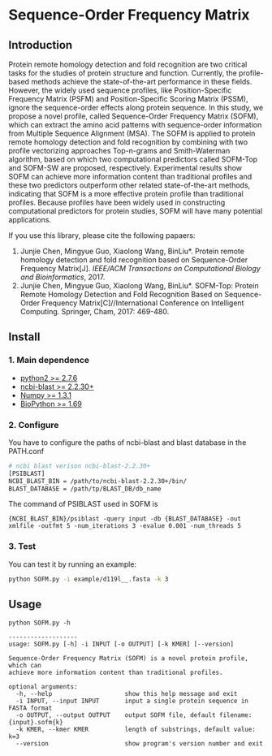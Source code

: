 # Sequence-Order Frequency Matrix
## Introduction
Protein remote homology detection and fold recognition are two critical tasks for the studies of protein structure and function. Currently, the profile-based methods achieve the state-of-the-art performance in these fields. However, the widely used sequence profiles, like Position-Specific Frequency Matrix (PSFM) and Position-Specific Scoring Matrix (PSSM), ignore the sequence-order effects along protein sequence. In this study, we propose a novel profile, called Sequence-Order Frequency Matrix (SOFM), which can extract the amino acid patterns with sequence-order information from Multiple Sequence Alignment (MSA). The SOFM is applied to protein remote homology detection and fold recognition by combining with two profile vectorizing approaches Top-n-grams and Smith-Waterman algorithm, based on which two computational predictors called SOFM-Top and SOFM-SW are proposed, respectively. Experimental results show SOFM can achieve more information content than traditional profiles and these two predictors outperform other related state-of-the-art methods, indicating that SOFM is a more effective protein profile than traditional profiles. Because profiles have been widely used in constructing computational predictors for protein studies, SOFM will have many potential applications.  

If you use this library, please cite the following papaers:  
1. Junjie Chen, Mingyue Guo, Xiaolong Wang, BinLiu*. Protein remote homology detection and fold recognition based on Sequence-Order Frequency Matrix[J]. *IEEE/ACM Transactions on Computational Biology and Bioinformatics*, 2017.   
2. Junjie Chen, Mingyue Guo, Xiaolong Wang, BinLiu*. SOFM-Top: Protein Remote Homology Detection and Fold Recognition Based on Sequence-Order Frequency Matrix[C]//International Conference on Intelligent Computing. Springer, Cham, 2017: 469-480.

## Install
### 1. Main dependence  
* [python2 >= 2.7.6](https://www.python.org/)
* [ncbi-blast >= 2.2.30+](https://blast.ncbi.nlm.nih.gov/Blast.cgi)
* [Numpy >= 1.3.1](http://www.numpy.org/)
* [BioPython >= 1.69](http://biopython.org/)

### 2. Configure  
You have to configure the paths of ncbi-blast and blast database in the PATH.conf
```Bash  
# ncbi blast verison ncbi-blast-2.2.30+
[PSIBLAST]
NCBI_BLAST_BIN = /path/to/ncbi-blast-2.2.30+/bin/
BLAST_DATABASE = /path/tp/BLAST_DB/db_name
```  
The command of PSIBLAST used in SOFM is   
```  
{NCBI_BLAST_BIN}/psiblast -query input -db {BLAST_DATABASE} -out xmlfile -outfmt 5 -num_iterations 3 -evalue 0.001 -num_threads 5
```  

### 3. Test  
You can test it by running an example:  
```Bash  
python SOFM.py -i example/d119l__.fasta -k 3
```

## Usage
```
python SOFM.py -h  

-------------------
usage: SOFM.py [-h] -i INPUT [-o OUTPUT] [-k KMER] [--version]

Sequence-Order Frequency Matrix (SOFM) is a novel protein profile, which can
achieve more information content than traditional profiles.

optional arguments:
  -h, --help                    show this help message and exit
  -i INPUT, --input INPUT       input a single protein sequence in FASTA format
  -o OUTPUT, --output OUTPUT    output SOFM file, default filename: {input}.sofm{k}
  -k KMER, --kmer KMER          length of substrings, default value: k=3
  --version                     show program's version number and exit 
```  
   

